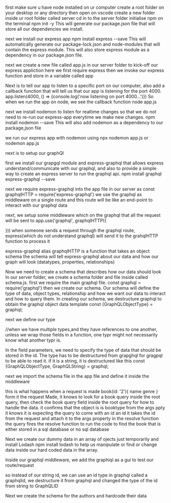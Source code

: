 first make sure u have node installed on ur computer
create a root folder on your desktop or any directory
then open on vscode
create a new folder inside ur root folder called server
cd in to the server folder
initialise npm on the terminal
npm init -y
This will generate our package.json file that will store all our dependencies we install.

next we install our express app
npm install express --save
This will automatically generate our package-lock.json and node-modules that will contain the express module.
This will also store express module as a dependency in our package.json file. 

next we create a new file called app.js in our server folder to kick-off our express appliction
here we first require express
then we invoke our express function and store in a variable called app


Next is to tell our app to listen to a specific port on our computer, also add a callback function that will tell us that our app is listening for the port 4000.
app.listen(4000, () => {console.log('now listening on port 4000...')})
So when we run the app on node, we see the callback function
node app.js

next we install nodemon to listen for realtime changes so that we do not need to re-run our express-app everytime we make new changes. 
npm install nodemon --save
This will also add nodemon as a dependency to our package,json file

we run our express app with nodemon using
npx nodemon app.js
or nodemon app.js

next is to setup our graphQl

first we install our grapgql module  and express-graphql that allows express understand/communicate with our graphql, and also to provide a simple way to create an express server to run the graphql api.
npm install graphql express-graphql --save


next we require express-graphql into the app file in our server as
const graphqlHTTP = require('express-graphql')
we use the graphql as middleware on a single route and this route will be like an end-point to interact with our graphql data

next, we setup some middleware which on the graphql that all the request will be sent to
app.use('graphql', graphqlHTTP({

}))
when someone sends a request through the graphql route, express(which do not understand graphql) will send it to the grahqlHTTP function to process it 

express-graphql alias graphqlHTTP is a function that takes an object schema
the schema will tell express-graphql about our data and how our graph will look (datatypes, properties, relationships)

Now we need to create a schema that describes how our data should look
In our server folder, we create a schema folder and file inside called schema.js.
first we require the main graphql file. 
const graphql = require('graphql') 
then we create our schema. Our schema will define the type of data, object types, relationship and how we want our data to interact and how to query them.
In creating our schema, we destructure graphql to obtain the graphql object data template
const {GraphQLObjectType} = graphql;

next we define our type

//when we have multiple types,and they have references to one another, unless we wrap those fields in a function, one typr might not necessarily know what another typr is.

In the field parameters, we need to specify the type of data that should be stored in the id. The type has to be destructured from grapghql for gragpql to be able to read it. if it is a string, it is destructured like this
const {GraphQLObjectType, GraphQLString} = graphql;



next we import the schema file in the app file and define it inside the middleware


this is what happens when a request is made
book(id: '2'){
  name
  genre
}
form it the request Made, it knows to look for a book query inside the root query, 
 then check the book query field inside the root query for how to handle the data. 
 it confirms that the object is is booktype
 from the args ppty it knows it is expecting the query to come with an id an id 
 it takes the id from the request and attach it to the args property in the resolve function
 the query fires the resolve function to run the code to find the book that is either stored in a sql database or no sql database


 Next we create our dummy data in an array of ojects just temporarily and install Lodash
 npm install lodash
to help us manipulate or find or change data inside our hard coded data in the array.

Inside our graphql middleware, we add the graphiql as a gui to test our route/request

so instead of our string id, we can use an id type in graphql called a graphqlid, we destructure it from graphql and changed the type of the id from string to GraphQLID

Next we create the schema for the authors and hardcode their data

